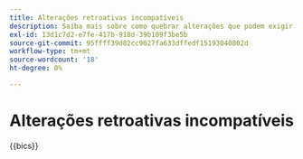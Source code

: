 ```yaml
---
title: Alterações retroativas incompatíveis
description: Saiba mais sobre como quebrar alterações que podem exigir atualizações no código personalizado ou extensão.
exl-id: 13d1c7d2-e7fe-417b-918d-39b109f3be5b
source-git-commit: 95ffff39d82cc9027fa633dffedf15193040802d
workflow-type: tm+mt
source-wordcount: '18'
ht-degree: 0%

---
```


# Alterações retroativas incompatíveis

{{bics}}
